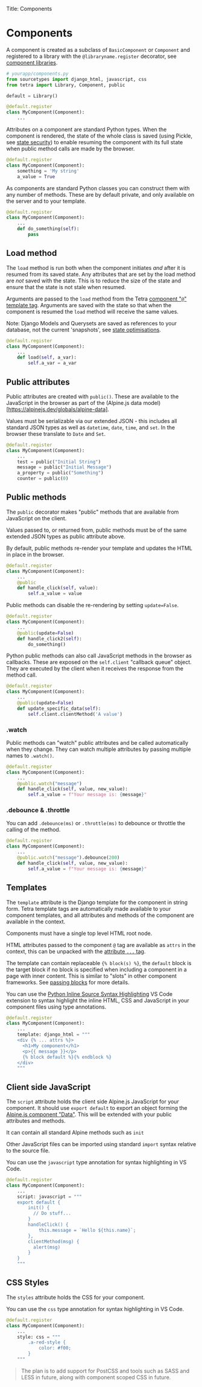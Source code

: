 Title: Components

# Components

A component is created as a subclass of `BasicComponent` or `Component` and registered to a library with the `@libraryname.register` decorator, see [component libraries](component-libraries).

``` python
# yourapp/components.py
from sourcetypes import django_html, javascript, css
from tetra import Library, Component, public

default = Library()

@default.register
class MyComponent(Component):
    ...
```

Attributes on a component are standard Python types. When the component is rendered, the state of the whole class is saved (using Pickle, see [state security](state-security)) to enable resuming the component with its full state when public method calls are made by the browser.

``` python
@default.register
class MyComponent(Component):
    something = 'My string'
    a_value = True
```

As components are standard Python classes you can construct them with any number of methods. These are by default private, and only available on the server and to your template.

``` python
@default.register
class MyComponent(Component):
    ...
    def do_something(self):
        pass
```

## Load method

The `load` method is run both when the component initiates *and* after it is resumed from its saved state. Any attributes that are set by the load method are *not* saved with the state. This is to reduce the size of the state and ensure that the state is not stale when resumed.

Arguments are passed to the `load` method from the Tetra [component "`@`" template tag](component-tag). Arguments are saved with the state so that when the component is resumed the `load` method will receive the same values.

Note: Django Models and Querysets are saved as references to your database, not the current 'snapshots', see [state optimisations](state-security#state-optimisations).

``` python
@default.register
class MyComponent(Component):
    ...
    def load(self, a_var):
        self.a_var = a_var
```

## Public attributes

Public attributes are created with `public()`. These are available to the JavaScript in the browser as part of the (Alpine.js data model)[https://alpinejs.dev/globals/alpine-data].

Values must be serializable via our extended JSON - this includes all standard JSON types as well as `datetime`, `date`, `time`, and `set`. In the browser these translate to `Date` and `Set`.

``` python
@default.register
class MyComponent(Component):
    ...
    test = public("Initial String")
    message = public("Initial Message")
    a_property = public("Something")
    counter = public(0)
```

## Public methods

The `public` decorator makes "public" methods that are available from JavaScript on the client.

Values passed to, or returned from, public methods must be of the same extended JSON types as public attribute above.

By default, public methods re-render your template and updates the HTML in place in the browser.

``` python
@default.register
class MyComponent(Component):
    ...
    @public
    def handle_click(self, value):
        self.a_value = value
```

Public methods can disable the re-rendering by setting `update=False`.

``` python
@default.register
class MyComponent(Component):
    ...
    @public(update=False)
    def handle_click2(self):
        do_something()
```

Python public methods can also call JavaScript methods in the browser as callbacks. These are exposed on the `self.client` "callback queue" object. They are executed by the client when it receives the response from the method call.

``` python
@default.register
class MyComponent(Component):
    ...
    @public(update=False)
    def update_specific_data(self):
        self.client.clientMethod('A value')
```

### .watch

Public methods can "watch" public attributes and be called automatically when they change. They can watch multiple attributes by passing multiple names to `.watch()`.

``` python
@default.register
class MyComponent(Component):
    ...
    @public.watch("message")
    def handle_click(self, value, new_value):
        self.a_value = f"Your message is: {message}"
```

### .debounce  & .throttle

 You can add `.debounce(ms)` or `.throttle(ms)` to debounce or throttle the calling of the method.

``` python
@default.register
class MyComponent(Component):
    ...
    @public.watch("message").debounce(200)
    def handle_click(self, value, new_value):
        self.a_value = f"Your message is: {message}"
```

## Templates

The `template` attribute is the Django template for the component in string form. Tetra template tags are automatically made available to your component templates, and all attributes and methods of the component are available in the context.

Components must have a single top level HTML root node.

HTML attributes passed to the component `@` tag are available as `attrs` in the context, this can be unpacked with the [attribute `...` tag](attribute-tag).

The template can contain replaceable `{% block(s) %}`, the `default` block is the target block if no block is specified when including a component in a page with inner content. This is similar to "slots" in other component frameworks. See [passing blocks](component-tag#passing-blocks) for more details.

You can use the [Python Inline Source Syntax Highlighting](https://marketplace.visualstudio.com/items?itemName=samwillis.python-inline-source) VS Code extension to syntax highlight the inline HTML, CSS and JavaScript in your component files using type annotations.

``` python
@default.register
class MyComponent(Component):
    ...
    template: django_html = """
    <div {% ... attrs %}>
      <h1>My component</h1>
      <p>{{ message }}</p>
      {% block default %}{% endblock %}
    </div>
    """
```

## Client side JavaScript

The `script` attribute holds the client side Alpine.js JavaScript for your component. It should use `export default` to export an object forming the [Alpine.js component "Data"](https://alpinejs.dev/globals/alpine-data). This will be extended with your public attributes and methods.

It can contain all standard Alpine methods such as `init`

Other JavaScript files can be imported using standard `import` syntax relative to the source file.

You can use the `javascript` type annotation for syntax highlighting in VS Code.

``` python
@default.register
class MyComponent(Component):
    ...
    script: javascript = """
    export default {
        init() {
          // Do stuff...
        }
        handleClick() {
            this.message = `Hello ${this.name}`;
        },
        clientMethod(msg) {
          alert(msg)
        }
    }
    """
```

## CSS Styles

The `styles` attribute holds the CSS for your component.

You can use the `css` type annotation for syntax highlighting in VS Code.

``` python
@default.register
class MyComponent(Component):
    ...
    style: css = """
        .a-red-style {
            color: #f00;
        }
    """
```

> The plan is to add support for PostCSS and tools such as SASS and LESS in future, along with component scoped CSS in future.
